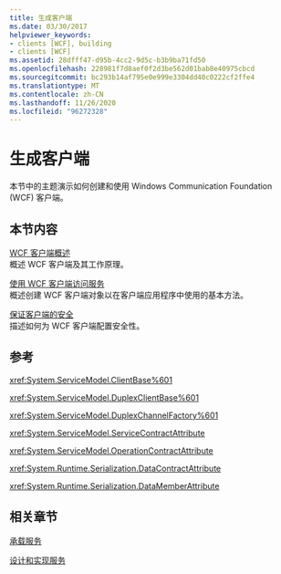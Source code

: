 ```yaml
---
title: 生成客户端
ms.date: 03/30/2017
helpviewer_keywords:
- clients [WCF], building
- clients [WCF]
ms.assetid: 28dfff47-d95b-4cc2-9d5c-b3b9ba71fd50
ms.openlocfilehash: 228981f7d8aef0f2d3be562d01bab8e40975cbcd
ms.sourcegitcommit: bc293b14af795e0e999e3304dd40c0222cf2ffe4
ms.translationtype: MT
ms.contentlocale: zh-CN
ms.lasthandoff: 11/26/2020
ms.locfileid: "96272328"
---
```

# <a name="building-clients"></a>生成客户端

本节中的主题演示如何创建和使用 Windows Communication Foundation (WCF) 客户端。  
  
## <a name="in-this-section"></a>本节内容  

 [WCF 客户端概述](wcf-client-overview.md)  
 概述 WCF 客户端及其工作原理。  
  
 [使用 WCF 客户端访问服务](accessing-services-using-a-wcf-client.md)  
 概述创建 WCF 客户端对象以在客户端应用程序中使用的基本方法。  
  
 [保证客户端的安全](securing-clients.md)  
 描述如何为 WCF 客户端配置安全性。  
  
## <a name="reference"></a>参考  

 <xref:System.ServiceModel.ClientBase%601>  
  
 <xref:System.ServiceModel.DuplexClientBase%601>  
  
 <xref:System.ServiceModel.DuplexChannelFactory%601>  
  
 <xref:System.ServiceModel.ServiceContractAttribute>  
  
 <xref:System.ServiceModel.OperationContractAttribute>  
  
 <xref:System.Runtime.Serialization.DataContractAttribute>  
  
 <xref:System.Runtime.Serialization.DataMemberAttribute>  
  
## <a name="related-sections"></a>相关章节  

 [承载服务](hosting-services.md)  
  
 [设计和实现服务](designing-and-implementing-services.md)
